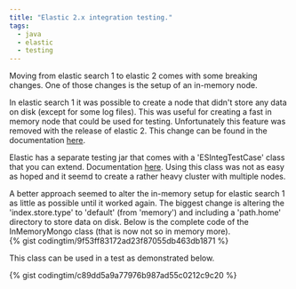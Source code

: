 ```yaml
---
title: "Elastic 2.x integration testing."
tags:
  - java
  - elastic
  - testing
---
```


Moving from elastic search 1 to elastic 2 comes with some breaking changes. 
One of those changes is the setup of an in-memory node. 

In elastic search 1 it was possible to create a node that didn't store any data on disk (except for some log files). 
This was useful for creating a fast in memory node that could be used for testing. 
Unfortunately this feature was removed with the release of elastic 2. 
This change can be found in the documentation [here](https://www.elastic.co/guide/en/elasticsearch/reference/2.0/breaking_20_setting_changes.html#_in_memory_indices). 

Elastic has a separate testing jar that comes with a 'ESIntegTestCase' class that you can extend. 
Documentation [here](https://www.elastic.co/guide/en/elasticsearch/reference/2.3/integration-tests.html). 
Using this class was not as easy as hoped and it seemd to create a rather heavy cluster with multiple nodes.

A better approach seemed to alter the in-memory setup for elastic search 1 as little as possible until it worked again. 
The biggest change is altering the 'index.store.type' to 'default' (from 'memory') and including a 'path.home' directory to store data on disk. 
Below is the complete code of the InMemoryMongo class (that is now not so in memory more).  
{% gist codingtim/9f53ff83172ad23f87055db463db1871 %}

This class can be used in a test as demonstrated below.

{% gist codingtim/c89dd5a9a77976b987ad55c0212c9c20 %}
